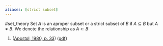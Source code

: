 ```yaml
---
aliases: [strict subset]
---
```

#set_theory 
Set $A$ is an aproper subset or a strict subset of $B$ if $A \subseteq B$ but $A \neq B$. We denote the relationship as  $A \subset B$




1. ([Apostol, 1980, p. 33](zotero://select/library/items/EZV2IYZM)) ([pdf](zotero://open-pdf/library/items/UIXUZUAG?page=33&annotation=BUDPZZX6))